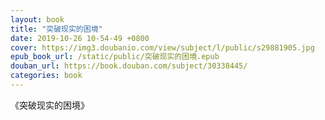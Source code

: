 ```yaml
---
layout: book
title: "突破现实的困境"
date: 2019-10-26 10-54-49 +0800
cover: https://img3.doubanio.com/view/subject/l/public/s29881905.jpg
epub_book_url: /static/public/突破现实的困境.epub
douban_url: https://book.douban.com/subject/30338445/
categories: book
---
```


《突破现实的困境》